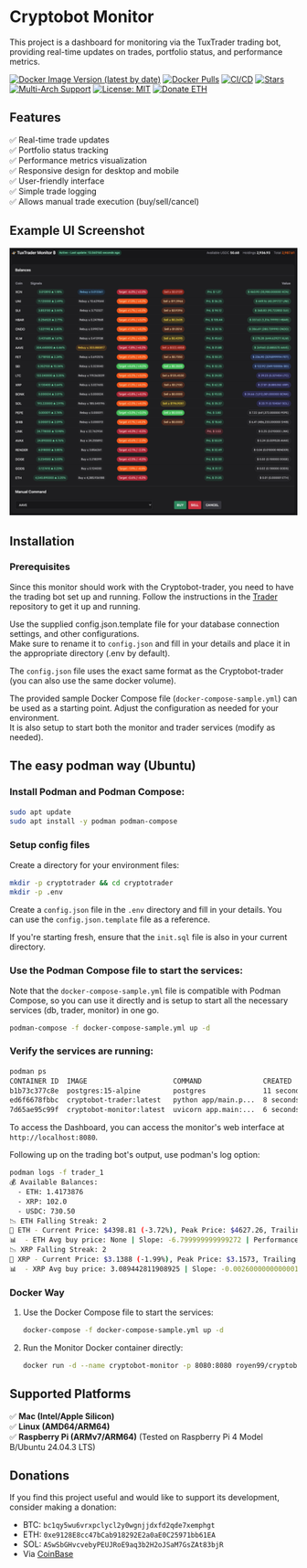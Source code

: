 # Cryptobot Monitor

This project is a dashboard for monitoring via the TuxTrader trading bot, providing real-time updates on trades, portfolio status, and performance metrics.

[![Docker Image Version (latest by date)](https://img.shields.io/docker/v/royen99/cryptobot-monitor?logo=docker)](https://hub.docker.com/r/royen99/cryptobot-monitor)
[![Docker Pulls](https://img.shields.io/docker/pulls/royen99/cryptobot-monitor?logo=docker)](https://hub.docker.com/r/royen99/cryptobot-monitor)
[![CI/CD](https://github.com/royen99/cryptobot-monitor/actions/workflows/docker-publish.yml/badge.svg)](https://github.com/royen99/cryptobot-monitor/actions/workflows/docker-publish.yml)
[![Stars](https://img.shields.io/github/stars/royen99/cryptobot-monitor?logo=github)](https://github.com/royen99/cryptobot-monitor)
[![Multi-Arch Support](https://img.shields.io/badge/arch-linux%2Famd64%20%7C%20linux%2Farm64-blue?logo=docker)](https://hub.docker.com/r/royen99/cryptobot-monitor/tags)
[![License: MIT](https://img.shields.io/badge/License-MIT-yellow.svg)](https://opensource.org/licenses/MIT)
[![Donate ETH](https://img.shields.io/badge/donate-ETH-blue?logo=ethereum)](0xe9128E8cc47bCab918292E2a0aE0C25971bb61EA)

## Features
✅ Real-time trade updates \
✅ Portfolio status tracking \
✅ Performance metrics visualization \
✅ Responsive design for desktop and mobile \
✅ User-friendly interface \
✅ Simple trade logging \
✅ Allows manual trade execution (buy/sell/cancel)

## Example UI Screenshot
![Example UI Screenshot](https://github.com/royen99/cryptobot-monitor/blob/main/mainview.png?raw=true)

## Installation

### Prerequisites
Since this monitor should work with the Cryptobot-trader, you need to have the trading bot set up and running. Follow the instructions in the [Trader](https://github.com/royen99/cryptobot-trader) repository to get it up and running.

Use the supplied config.json.template file for your database connection settings, and other configurations. \
Make sure to rename it to `config.json` and fill in your details and place it in the appropriate directory (.env by default). 

The `config.json` file uses the exact same format as the Cryptobot-trader (you can also use the same docker volume).

The provided sample Docker Compose file (`docker-compose-sample.yml`) can be used as a starting point. Adjust the configuration as needed for your environment. \
It is also setup to start both the monitor and trader services (modify as needed).

## The easy podman way (Ubuntu)

### Install Podman and Podman Compose:
   ```bash
   sudo apt update
   sudo apt install -y podman podman-compose
   ```

### Setup config files
Create a directory for your environment files:
   ```bash
   mkdir -p cryptotrader && cd cryptotrader
   mkdir -p .env
   ```
Create a `config.json` file in the `.env` directory and fill in your details. You can use the `config.json.template` file as a reference.

If you're starting fresh, ensure that the `init.sql` file is also in your current directory.

### Use the Podman Compose file to start the services:
Note that the `docker-compose-sample.yml` file is compatible with Podman Compose, so you can use it directly and is setup to start all the necessary services (db, trader, monitor) in one go.

   ```bash
   podman-compose -f docker-compose-sample.yml up -d
   ```

### Verify the services are running:
   ```bash
   podman ps
   CONTAINER ID  IMAGE                     COMMAND               CREATED         STATUS         PORTS                   NAMES
   b1b73c377c8e  postgres:15-alpine        postgres              11 seconds ago  Up 11 seconds  0.0.0.0:5432->5432/tcp  db_1
   ed6f6678fbbc  cryptobot-trader:latest   python app/main.p...  8 seconds ago   Up 8 seconds                           trader_1
   7d65ae95c99f  cryptobot-monitor:latest  uvicorn app.main:...  6 seconds ago   Up 5 seconds   0.0.0.0:8080->8080/tcp  monitor_1
   ```

To access the Dashboard, you can access the monitor's web interface at `http://localhost:8080`.

Following up on the trading bot's output, use podman's log option:

```bash
podman logs -f trader_1
💰 Available Balances:
  - ETH: 1.4173876
  - XRP: 102.0
  - USDC: 730.50
📉 ETH Falling Streak: 2
🚀 ETH - Current Price: $4398.81 (-3.72%), Peak Price: $4627.26, Trailing Stop Price: $4580.99
📊  - ETH Avg buy price: None | Slope: -6.799999999999272 | Performance - Total Trades: 47 | Total Profit: $31.05
📉 XRP Falling Streak: 2
🚀 XRP - Current Price: $3.1388 (-1.99%), Peak Price: $3.1573, Trailing Stop Price: $3.1415
📊  - XRP Avg buy price: 3.089442811908925 | Slope: -0.0026000000000001577 | Performance - Total Trades: 134 | Total Profit: $62.28
```

### Docker Way

1. Use the Docker Compose file to start the services:
   ```bash
   docker-compose -f docker-compose-sample.yml up -d
   ```

2. Run the Monitor Docker container directly:
   ```bash
   docker run -d --name cryptobot-monitor -p 8080:8080 royen99/cryptobot-monitor:latest
   ```

## Supported Platforms  

✅ **Mac (Intel/Apple Silicon)**  
✅ **Linux (AMD64/ARM64)**  
✅ **Raspberry Pi (ARMv7/ARM64)**  (Tested on Raspberry Pi 4 Model B/Ubuntu 24.04.3 LTS)


## Donations
If you find this project useful and would like to support its development, consider making a donation:

- BTC: `bc1qy5wu6vrxpclycl2y0wgnjjdxfd2qde7xemphgt`
- ETH: `0xe9128E8cc47bCab918292E2a0aE0C25971bb61EA`
- SOL: `ASwSbGHvcvebyPEUJRoE9aq3b2H2oJSaM7GsZAt83bjR`
- Via [CoinBase](https://commerce.coinbase.com/checkout/00370bad-7220-4115-b15f-cda931756c6a)
